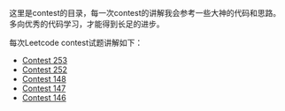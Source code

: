 这里是contest的目录，每一次contest的讲解我会参考一些大神的代码和思路。多向优秀的代码学习，才能得到长足的进步。

每次Leetcode contest试题讲解如下：

* [Contest 253](https://github.com/xiaochenwang94/LeetCodeAndOtherOJ/blob/master/contest/contest_252.md)
* [Contest 252](https://github.com/xiaochenwang94/LeetCodeAndOtherOJ/blob/master/contest/contest_252.md)
* [Contest 148](https://github.com/xiaochenwang94/LeetCodeAndOtherOJ/blob/master/contest/contest_148.md)
* [Contest 147](https://github.com/xiaochenwang94/LeetCodeAndOtherOJ/blob/master/contest/contest_147.md)
* [Contest 146](https://github.com/xiaochenwang94/LeetCodeAndOtherOJ/blob/master/contest/contest_146.md)